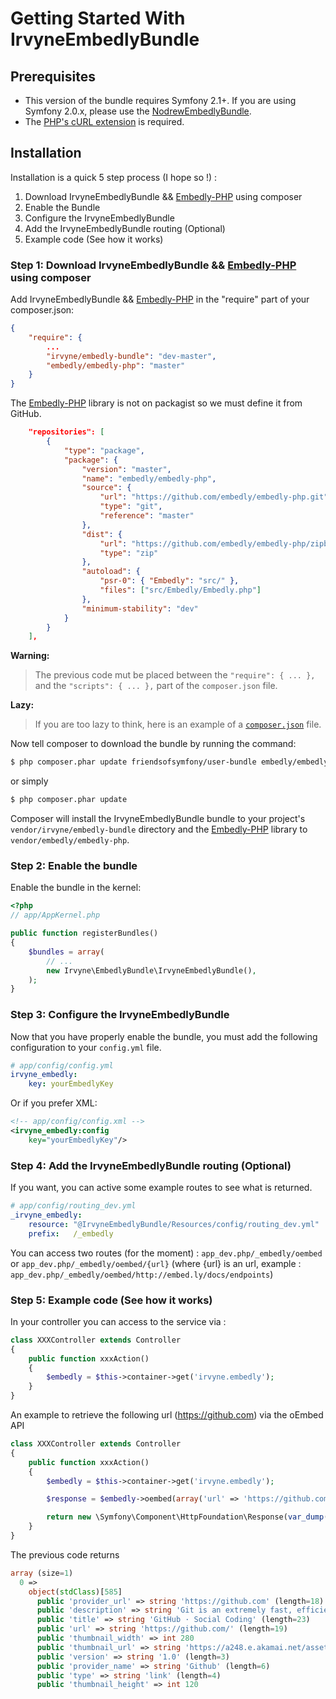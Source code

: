 Getting Started With IrvyneEmbedlyBundle
========================================


## Prerequisites

- This version of the bundle requires Symfony 2.1+. If you are using Symfony 2.0.x, please use the [NodrewEmbedlyBundle](https://github.com/nodrew/NodrewEmbedlyBundle).
- The [PHP's cURL extension](http://www.php.net/manual/en/curl.installation.php) is required.

## Installation

Installation is a quick 5 step process (I hope so !) :

1. Download IrvyneEmbedlyBundle && [Embedly-PHP](https://github.com/embedly/embedly-php) using composer
2. Enable the Bundle
3. Configure the IrvyneEmbedlyBundle
4. Add the IrvyneEmbedlyBundle routing (Optional)
5. Example code (See how it works)

### Step 1: Download IrvyneEmbedlyBundle && [Embedly-PHP](https://github.com/embedly/embedly-php)  using composer

Add IrvyneEmbedlyBundle && [Embedly-PHP](https://github.com/embedly/embedly-php) in the "require" part of your composer.json:

```json
{
    "require": {
        ...
        "irvyne/embedly-bundle": "dev-master",
        "embedly/embedly-php": "master"
    }
}
```

The [Embedly-PHP](https://github.com/embedly/embedly-php) library is not on packagist so we must define it from GitHub.

```json
    "repositories": [
        {
            "type": "package",
            "package": {
                "version": "master",
                "name": "embedly/embedly-php",
                "source": {
                    "url": "https://github.com/embedly/embedly-php.git",
                    "type": "git",
                    "reference": "master"
                },
                "dist": {
                    "url": "https://github.com/embedly/embedly-php/zipball/master",
                    "type": "zip"
                },
                "autoload": {
                    "psr-0": { "Embedly": "src/" },
                    "files": ["src/Embedly/Embedly.php"]
                },
                "minimum-stability": "dev"
            }
        }
    ],
```

**Warning:**

> The previous code mut be placed between the `"require": { ... },` and the `"scripts": { ... },` part of the `composer.json` file.

**Lazy:**

> If you are too lazy to think, here is an example of a [`composer.json`](https://github.com/Irvyne/IrvyneEmbedlyBundle/blob/master/Resources/doc/examples/composer.json) file.

Now tell composer to download the bundle by running the command:

``` bash
$ php composer.phar update friendsofsymfony/user-bundle embedly/embedly-php
```
or simply
``` bash
$ php composer.phar update
```

Composer will install the IrvyneEmbedlyBundle bundle to your project's `vendor/irvyne/embedly-bundle` directory and the [Embedly-PHP](https://github.com/embedly/embedly-php) library to `vendor/embedly/embedly-php`.

### Step 2: Enable the bundle

Enable the bundle in the kernel:

``` php
<?php
// app/AppKernel.php

public function registerBundles()
{
    $bundles = array(
        // ...
        new Irvyne\EmbedlyBundle\IrvyneEmbedlyBundle(),
    );
}
```

### Step 3: Configure the IrvyneEmbedlyBundle

Now that you have properly enable the bundle, you must add the following configuration to your `config.yml` file.

``` yaml
# app/config/config.yml
irvyne_embedly:
    key: yourEmbedlyKey
```

Or if you prefer XML:

``` xml
<!-- app/config/config.xml -->
<irvyne_embedly:config
    key="yourEmbedlyKey"/>
```

### Step 4: Add the IrvyneEmbedlyBundle routing (Optional)

If you want, you can active some example routes to see what is returned.

``` yaml
# app/config/routing_dev.yml
_irvyne_embedly:
    resource: "@IrvyneEmbedlyBundle/Resources/config/routing_dev.yml"
    prefix:   /_embedly
```

You can access two routes (for the moment) : `app_dev.php/_embedly/oembed` or `app_dev.php/_embedly/oembed/{url}` (where {url} is an url, example : `app_dev.php/_embedly/oembed/http://embed.ly/docs/endpoints`)

### Step 5: Example code (See how it works)

In your controller you can access to the service via :

``` php
class XXXController extends Controller
{
    public function xxxAction()
    {
        $embedly = $this->container->get('irvyne.embedly');
    }
}
```

An example to retrieve the following url (https://github.com) via the oEmbed API

 ``` php
 class XXXController extends Controller
 {
     public function xxxAction()
     {
         $embedly = $this->container->get('irvyne.embedly');

         $response = $embedly->oembed(array('url' => 'https://github.com'));

         return new \Symfony\Component\HttpFoundation\Response(var_dump($response));
     }
 }
 ```

 The previous code returns

 ``` php
 array (size=1)
   0 =>
     object(stdClass)[585]
       public 'provider_url' => string 'https://github.com' (length=18)
       public 'description' => string 'Git is an extremely fast, efficient, distributed version control system ideal for the collaborative development of software.' (length=124)
       public 'title' => string 'GitHub · Social Coding' (length=23)
       public 'url' => string 'https://github.com/' (length=19)
       public 'thumbnail_width' => int 280
       public 'thumbnail_url' => string 'https://a248.e.akamai.net/assets.github.com/images/modules/header/logov7@4x-hover.png?1337118066' (length=96)
       public 'version' => string '1.0' (length=3)
       public 'provider_name' => string 'Github' (length=6)
       public 'type' => string 'link' (length=4)
       public 'thumbnail_height' => int 120
 ```
